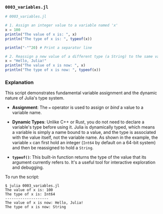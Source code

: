 ### `0003_variables.jl`

```julia
# 0003_variables.jl

# 1. Assign an integer value to a variable named 'x'
x = 100
println("The value of x is: ", x)
println("The type of x is: ", typeof(x))

println("-"^20) # Print a separator line

# 2. Reassign a new value of a different type (a String) to the same variable
x = "Hello, Julia!"
println("The value of x is now: ", x)
println("The type of x is now: ", typeof(x))
```

### Explanation

This script demonstrates fundamental variable assignment and the dynamic nature of Julia's type system.

  * **Assignment**: The `=` operator is used to assign or *bind* a value to a variable name.

  * **Dynamic Types**: Unlike C++ or Rust, you do not need to declare a variable's type before using it. Julia is dynamically typed, which means a variable is simply a name bound to a value, and the type is associated with the value itself, not the variable name. As shown in the example, the variable `x` can first hold an integer (`Int64` by default on a 64-bit system) and then be reassigned to hold a `String`.

  * **`typeof()`**: This built-in function returns the type of the value that its argument currently refers to. It's a useful tool for interactive exploration and debugging.

To run the script:

```shell
$ julia 0003_variables.jl
The value of x is: 100
The type of x is: Int64
--------------------
The value of x is now: Hello, Julia!
The type of x is now: String
```
